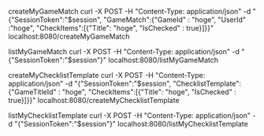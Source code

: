 createMyGameMatch
curl  -X POST -H "Content-Type: application/json" -d "{\"SessionToken\":\"$session\", \"GameMatch\":{\"GameId\" : \"hoge\", \"UserId\" :\"hoge\", \"CheckItems\":[{\"Title\":
 \"hoge\", \"IsChecked\" : true}]}}" localhost:8080/createMyGameMatch

 listMyGameMatch
 curl  -X POST -H "Content-Type: application/json" -d "{\"SessionToken\":\"$session\"}" localhost:8080/listMyGameMatch

createMyChecklistTemplate
curl  -X POST -H "Content-Type: application/json" -d "{\"SessionToken\":\"$session\", \"ChecklistTemplate\":{\"GameTitleId\" : \"hoge\", \"CheckItems\":[{\"Title\":
 \"hoge\", \"IsChecked\" : true}]}}" localhost:8080/createMyChecklistTemplate
 
listMyChecklistTemplate
curl  -X POST -H "Content-Type: application/json" -d "{\"SessionToken\":\"$session\"}" localhost:8080/listMyChecklistTemplate